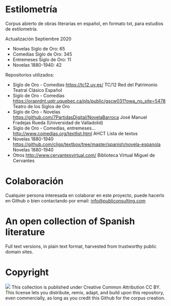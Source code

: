 # Estilometría

Corpus abierto de obras literarias en español, en formato txt, para estudios de estilometría.

Actualización Septiembre 2020
- Novelas Siglo de Oro: 65
- Comedias Siglo de Oro: 345
- Entremeses Siglo de Oro: 11
- Novelas 1880-1940: 42

Repositorios utilizados:

- Siglo de Oro - Comedias https://tc12.uv.es/ TC/12 Red del Patrimonio Teatral Clásico Español
- Siglo de Oro - Comedias https://oraprdnt.uqtr.uquebec.ca/pls/public/gscw031?owa_no_site=5478 Teatro de los Siglos de Oro
- Siglo de Oro - Novelas https://github.com/7PartidasDigital/NovelaBarroca José Manuel Fradejas Rueda (Universidad de Valladolid)
- Siglo de Oro - Comedias, entremeses... http://www.comedias.org/textlist.html AHCT Lista de textos
- Novelas 1880-1940 https://github.com/cligs/textbox/tree/master/spanish/novela-espanola Novelas 1880-1940
- Otros http://www.cervantesvirtual.com/ Biblioteca Virtual Miguel de Cervantes

# Colaboración

Cualquier persona interesada en colaborar en este proyecto, puede hacerlo en Github o bien contactando por email: info@publiconsulting.com

# An open collection of Spanish literature

Full text versions, in plain text format, harvested from trustworthy public domain sites.

# Copyright

<img src="https://licensebuttons.net/l/by/3.0/88x31.png">
This collection is published under Creative Common Attribution CC BY. This license lets you distribute, remix, adapt, and build upon this repository, even commercially, as long as you credit this Github for the corpus creation.
